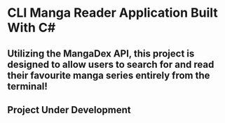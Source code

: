 # CLI Manga Reader Application Built With C# 

## Utilizing the MangaDex API, this project is designed to allow users to search for and read their favourite manga series entirely from the terminal!

## Project Under Development
